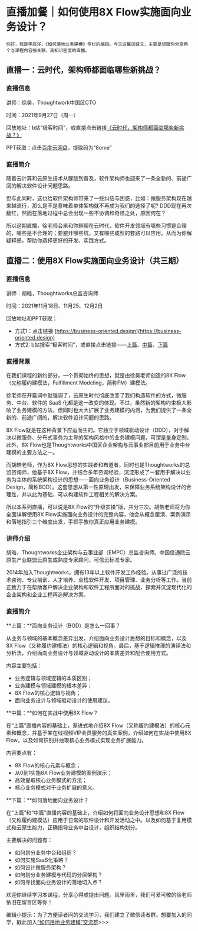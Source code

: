 # 直播加餐｜如何使用8X Flow实施面向业务设计？

    你好，我是李辰洋，《如何落地业务建模》专栏的编辑。今天这篇加餐文，主要是想跟你分享两个与课程内容强关联、高知识密度的直播。

## 直播一：云时代，架构师都面临哪些新挑战？

### 直播信息

讲师：徐昊，Thoughtwork中国区CTO

时间：2021年9月27日（周一）

回放地址：b站“极客时间”，或直接点击链接[《云时代，架构师都面临哪些新挑战？》](https://www.bilibili.com/video/BV1Uq4y1P7nj?spm_id_from=333.999.0.0)

PPT获取：点击[百度云网盘](https://pan.baidu.com/s/1GYsaTXsrtXn-UCF-6yQ-Lw)，提取码为“8ome”

### 直播简介

随着云计算和云原生技术从朦胧到普及，软件架构师也迎来了一条全新的、前途广阔的解决软件设计问题思路。

但与此同时，这也给软件架构师带来了一些纠结与困惑，比如：微服务架构现在越来越流行，那么是不是意味着单体架构就不再成为我们的选择了呢? DDD现在再次翻红，然而在落地过程中总会出现一些不协调和奇怪之处，原因何在？

所以这期直播，徐老师会来和你聊聊在云时代，软件开发领域有哪些习惯是合理的，哪些是不合理的；要避开哪些坑，又有哪些成型的套路可以应用。从而为你解疑释惑，帮助你选择更好的开发、实践方式。

## 直播二：使用8X Flow实施面向业务设计（共三期）

### 直播信息

讲师：胡皓，Thoughtworks总监咨询师

时间：2021年11月18日、11月25、12月2日

回放地址和PPT获取：

*   方式1：点击链接 [https://business-oriented.design](https://business-oriented.design)
*   方式2: b站搜索“极客时间”，或直接点击链接——[上篇](https://www.bilibili.com/video/BV1MU4y1u7H3?from=search&seid=2068548390253490033&spm_id_from=333.337.0.0)、[中篇](https://www.bilibili.com/video/BV1jM4y1P7eT?from=search&seid=2068548390253490033&spm_id_from=333.337.0.0)、[下篇](https://www.bilibili.com/video/BV1dg411A76o?from=search&seid=15845242699996233491&spm_id_from=333.337.0.0)

### 直播背景

在我们课程的新约部分，一个贯彻始终的思想，就是由徐昊老师创造的8X Flow（又称履约建模法，Fulfillment Modeling，简称FM）建模法。

徐老师在开篇词中就强调了，云原生时代彻底改变了我们构造软件的方式，微服务、中台、软件的 SaaS 化都是这一改变的体现。不过，虽然新的架构约束极大影响了业务建模的方法，但同时也大大扩展了业务建模的内涵，为我们提供了一条全新的、前途广阔的，解决软件设计问题的思路。

8X Flow就是在这种背景下应运而生的。它独立于领域驱动设计（DDD），对于解决以微服务、分布式事务为主导的架构风格中的业务建模问题，可谓是量身定制。此外，8X Flow也是Thoughtworks中国区企业架构与云事业部目前用于业务中台建模的主要方法之一。

而胡皓老师，作为8X Flow思想的实践者和布道者，同时也是Thoughtworks的总监咨询师，他基于8X Flow，并结合多年咨询经验，沉淀形成了一套用于解决以业务为主体的系统架构设计的思想——面向业务设计（Business-Oriented Design，简称BOD）。这套思想从第一性原理出发，来保障业务系统架构设计的合理性，并以此为基础，可以构建软件工程相关的解决方案。

所以本系列直播，可以说是8X Flow的“升级实操”版，共分三次。胡皓老师将为你全面详解使用8X Flow实施面向业务设计的完整内容，他会从概念厘清、案例演示和落地指引三个维度出发，手把手教你真正应用业务建模。

### 讲师介绍

胡皓，Thoughtworks企业架构与云事业部（EMPC）总监咨询师。中国信通院云原生产业联盟云原生成熟度专家顾问，可信云标准专家。

2014年加入Thoughtworks，拥有13年以上软件开发工作经验。从事过广泛的技术咨询、专业培训、人才培养、全栈软件开发、项目管理、业务分析等工作。当前正致力于在帮助客户解决企业架构和软件工程所面对的挑战，探索并沉淀现代化的企业架构和企业工程再造解决方案。

### 直播简介

**上篇：**面向业务设计（BOD）是怎么一回事？

从业务与领域的基本概念差异出发，介绍面向业务设计思想的目标和概念，以及8X Flow（又称履约建模法）的核心逻辑和视角。最后，基于逻辑推理的演绎法和分析法，介绍面向业务设计与领域驱动设计的本质差异和配合使用方式。

内容主要包括：

*   业务逻辑与领域逻辑的本质区别；
*   业务建模与领域建模的根本差异；
*   8X Flow的核心逻辑与视角；
*   面向业务设计与领域驱动设计的使用建议。

**中篇：**如何在实战中使用8X Flow？

在“上篇”直播内容的基础上，渐进式地介绍8X Flow（又称履约建模法）的核心元素和概念，并基于某在线视频VIP会员服务的真实案例，介绍如何在实战中使用8X Flow，以及如何识别并抽取核心业务模式实现业务扩展能力。

内容要点有：

*   8X Flow的核心元素与概念；
*   从0到1实施8X Flow业务建模的案例演示；
*   高效提取核心业务模式的方法；
*   核心业务模式对于业务扩展的意义。

**下篇：**如何落地面向业务设计？

在“上篇”和“中篇”直播内容的基础上，介绍如何将面向业务设计思想和8X Flow（又称履约建模法）应用于日常的软件设计和开发活动之中。以及如何基于复用模式和云原生能力，正确指导业务中台设计，组织结构划分。

主要解决的问题有：

*   如何划分业务中台和组织？
*   如何实施SaaS化策略？
*   如何设计微服务架构？
*   如何划分业务建模与代码的分层架构？
*   如何寻找面向业务设计的落地切入点？

欢迎你继续学习本课程，分享心得或提出问题。风里雨里，我们可爱可敬的徐老师依旧在留言区等你！

编辑小提示：为了方便读者间的交流学习，我们建立了微信读者群。想要加入的同学，戳此加入[“如何落地业务建模”交流群](https://jinshuju.net/f/wjtvTP)\>>>
    